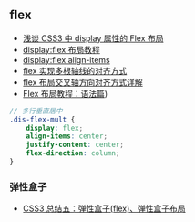 ## flex

-   [浅谈 CSS3 中 display 属性的 Flex 布局](https://www.cnblogs.com/sunwk/p/9049384.html)
-   [display:flex 布局教程](https://www.jianshu.com/p/5ba0ea681454)
-   [display:flex align-items](http://caibaojian.com/demo/flexbox/align-items.html)
-   [flex 实现多根轴线的对齐方式](https://blog.csdn.net/memedadexixaofeifei/article/details/78945918)
-   [flex 布局交叉轴方向对齐方式详解](https://blog.csdn.net/zSY_snake/article/details/80200089)
-   [Flex 布局教程：语法篇](http://www.ruanyifeng.com/blog/2015/07/flex-grammar.html?utm_source=tuicool))

```scss
// 多行垂直居中
.dis-flex-mult {
	display: flex;
	align-items: center;
	justify-content: center;
	flex-direction: column;
}
```

### 弹性盒子

-   [CSS3 总结五：弹性盒子(flex)、弹性盒子布局](https://www.cnblogs.com/ZheOneAndOnly/p/10847591.html)
